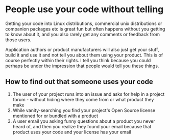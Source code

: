 # People use your code without telling

Getting your code into Linux distributions, commercial unix distributions or
companion packages etc is great fun but often happens without you getting to
know about it, and you also rarely get any comments or feedback from those
users.

Application authors or product manufacturers will also just get your stuff,
build it and use it and not tell you about them using your product. This is of
course perfectly within their rights. I tell you think because you could
perhaps be under the impression that people would tell you these things.

## How to find out that someone uses your code

1. The user of your project runs into an issue and asks for help in a project
   forum - without hiding where they come from or what product they make
2. While vanity-searching you find your project's Open Source license
   mentioned for or bundled with a product
3. A user email you asking funny questions about a product you never heard of,
   and then you realize they found your email because that product uses your
   code and your license has your email
